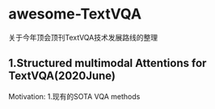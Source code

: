 # awesome-TextVQA
关于今年顶会顶刊TextVQA技术发展路线的整理

## 1.Structured multimodal Attentions for TextVQA(2020June)
Motivation:
1.现有的SOTA VQA methods

